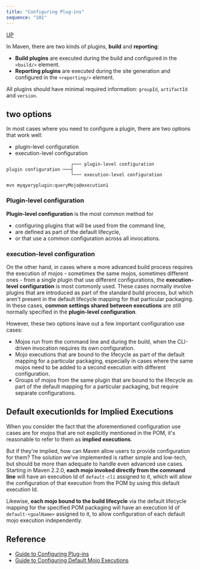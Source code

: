 ```yaml
---
title: "Configuring Plug-ins"
sequence: "101"
---
```


[UP](/maven-index.html)


In Maven, there are two kinds of plugins, **build** and **reporting**:

- **Build plugins** are executed during the build and configured in the `<build/>` element.
- **Reporting plugins** are executed during the site generation and configured in the `<reporting/>` element.

All plugins should have minimal required information: `groupId`, `artifactId` and `version`.

## two options

In most cases where you need to configure a plugin, there are two options that work well:

- plugin-level configuration
- execution-level configuration

```text
                        ┌─── plugin-level configuration
plugin configuration ───┤
                        └─── execution-level configuration
```

```text
mvn myqyeryplugin:queryMojo@execution1
```

### Plugin-level configuration

**Plugin-level configuration** is the most common method for

- configuring plugins that will be used from the command line,
- are defined as part of the default lifecycle,
- or that use a common configuration across all invocations.

### execution-level configuration

On the other hand, in cases where a more advanced build process
requires the execution of mojos - sometimes the same mojos, sometimes different ones - from a single plugin
that use different configurations,
the **execution-level configuration** is most commonly used.
These cases normally involve plugins that are introduced as part of the standard build process,
but which aren't present in the default lifecycle mapping for that particular packaging.
In these cases, **common settings shared between executions** are still normally specified in the **plugin-level configuration**.

However, these two options leave out a few important configuration use cases:

- Mojos run from the command line and during the build, when the CLI-driven invocation requires its own configuration.
- Mojo executions that are bound to the lifecycle as part of the default mapping for a particular packaging,
  especially in cases where the same mojos need to be added to a second execution with different configuration.
- Groups of mojos from the same plugin that are bound to the lifecycle
  as part of the default mapping for a particular packaging, but require separate configurations.

## Default executionIds for Implied Executions

When you consider the fact that the aforementioned configuration use cases are for mojos
that are not explicitly mentioned in the POM,
it's reasonable to refer to them as **implied executions**.

But if they're implied, how can Maven allow users to provide configuration for them?
The solution we've implemented is rather simple and low-tech,
but should be more than adequate to handle even advanced use cases.
Starting in Maven 2.2.0, **each mojo invoked directly from the command line**
will have an execution Id of `default-cli` assigned to it,
which will allow the configuration of that execution from the POM by using this default execution Id.

Likewise, **each mojo bound to the build lifecycle** via the default lifecycle mapping for the specified POM packaging
will have an execution Id of `default-<goalName>` assigned to it,
to allow configuration of each default mojo execution independently.


## Reference

- [Guide to Configuring Plug-ins](https://maven.apache.org/guides/mini/guide-configuring-plugins.html)
- [Guide to Configuring Default Mojo Executions](https://maven.apache.org/guides/mini/guide-default-execution-ids.html)
